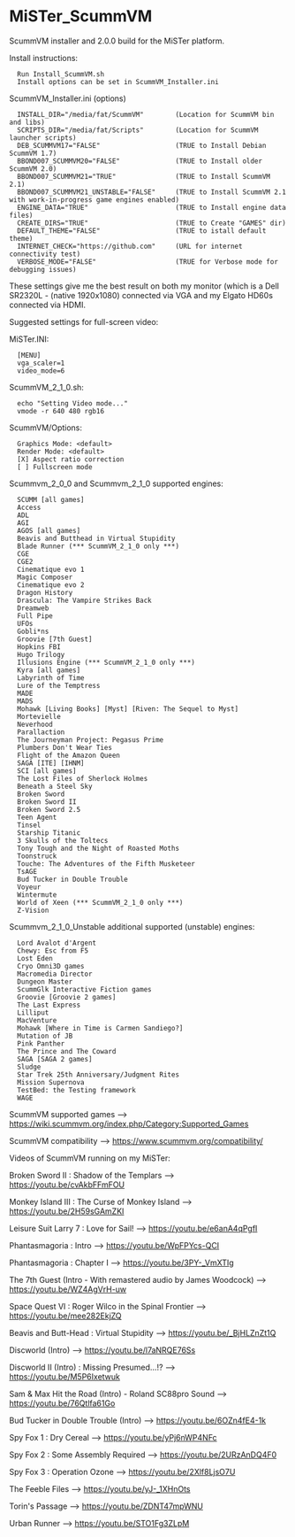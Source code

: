 # MiSTer_ScummVM
ScummVM installer and 2.0.0 build for the MiSTer platform.

Install instructions:
     
      Run Install_ScummVM.sh
	  Install options can be set in ScummVM_Installer.ini
	  
ScummVM_Installer.ini (options)

      INSTALL_DIR="/media/fat/ScummVM"        (Location for ScummVM bin and libs) 
      SCRIPTS_DIR="/media/fat/Scripts"        (Location for ScummVM launcher scripts) 
      DEB_SCUMMVM17="FALSE"                   (TRUE to Install Debian ScummVM 1.7)
      BBOND007_SCUMMVM20="FALSE"              (TRUE to Install older ScummVM 2.0)
      BBOND007_SCUMMVM21="TRUE"               (TRUE to Install ScummVM 2.1)
      BBOND007_SCUMMVM21_UNSTABLE="FALSE"     (TRUE to Install ScummVM 2.1 with work-in-progress game engines enabled)
      ENGINE_DATA="TRUE"                      (TRUE to Install engine data files)
      CREATE_DIRS="TRUE"                      (TRUE to Create "GAMES" dir)
      DEFAULT_THEME="FALSE"                   (TRUE to istall default theme)
      INTERNET_CHECK="https://github.com"     (URL for internet connectivity test)
      VERBOSE_MODE="FALSE"                    (TRUE for Verbose mode for debugging issues)
	  
These settings give me the best result on both my monitor (which is a Dell SR2320L - 
(native 1920x1080) connected via VGA and my Elgato HD60s connected via HDMI. 

Suggested settings for full-screen video:

MiSTer.INI:

      [MENU]
      vga_scaler=1
      video_mode=6

ScummVM_2_1_0.sh:

      echo "Setting Video mode..."
      vmode -r 640 480 rgb16

ScummVM/Options:

      Graphics Mode: <default>
      Render Mode: <default>
      [X] Aspect ratio correction
      [ ] Fullscreen mode

Scummvm_2_0_0 and Scummvm_2_1_0 supported engines:

      SCUMM [all games]
      Access
      ADL
      AGI
      AGOS [all games]
      Beavis and Butthead in Virtual Stupidity
	  Blade Runner (*** ScummVM_2_1_0 only ***)
      CGE
      CGE2
      Cinematique evo 1
      Magic Composer
      Cinematique evo 2
      Dragon History
      Drascula: The Vampire Strikes Back
      Dreamweb
      Full Pipe
      UFOs
      Gobli*ns
      Groovie [7th Guest]
      Hopkins FBI
      Hugo Trilogy
	  Illusions Engine (*** ScummVM_2_1_0 only ***)
	  Kyra [all games]
	  Labyrinth of Time
	  Lure of the Temptress
	  MADE
	  MADS
	  Mohawk [Living Books] [Myst] [Riven: The Sequel to Myst]
	  Mortevielle
	  Neverhood
	  Parallaction
	  The Journeyman Project: Pegasus Prime
	  Plumbers Don't Wear Ties
	  Flight of the Amazon Queen
	  SAGA [ITE] [IHNM]
	  SCI [all games]
	  The Lost Files of Sherlock Holmes
	  Beneath a Steel Sky
	  Broken Sword
	  Broken Sword II
	  Broken Sword 2.5
	  Teen Agent
	  Tinsel
	  Starship Titanic
	  3 Skulls of the Toltecs
	  Tony Tough and the Night of Roasted Moths
	  Toonstruck
	  Touche: The Adventures of the Fifth Musketeer
	  TsAGE
	  Bud Tucker in Double Trouble
	  Voyeur
	  Wintermute
	  World of Xeen (*** ScummVM_2_1_0 only ***)
	  Z-Vision

Scummvm_2_1_0_Unstable additional supported (unstable) engines:

      Lord Avalot d'Argent
	  Chewy: Esc from F5
	  Lost Eden
	  Cryo Omni3D games
	  Macromedia Director
	  Dungeon Master
	  ScummGlk Interactive Fiction games
	  Groovie [Groovie 2 games]
	  The Last Express
	  Lilliput
	  MacVenture
	  Mohawk [Where in Time is Carmen Sandiego?]
	  Mutation of JB
	  Pink Panther
	  The Prince and The Coward
	  SAGA [SAGA 2 games]
	  Sludge
	  Star Trek 25th Anniversary/Judgment Rites
	  Mission Supernova
	  TestBed: the Testing framework
	  WAGE
  	  
ScummVM supported games --> https://wiki.scummvm.org/index.php/Category:Supported_Games

ScummVM compatibility --> https://www.scummvm.org/compatibility/

Videos of ScummVM running on my MiSTer:

Broken Sword II : Shadow of the Templars --> https://youtu.be/cvAkbFFmFOU

Monkey Island III : The Curse of Monkey Island --> https://youtu.be/2H59sGAmZKI

Leisure Suit Larry 7 : Love for Sail! --> https://youtu.be/e6anA4qPgfI

Phantasmagoria : Intro --> https://youtu.be/WpFPYcs-QCI

Phantasmagoria : Chapter I --> https://youtu.be/3PY-_VmXTIg

The 7th Guest (Intro - With remastered audio by James Woodcock) --> https://youtu.be/WZ4AgVrH-uw

Space Quest VI : Roger Wilco in the Spinal Frontier --> https://youtu.be/mee282EkjZQ

Beavis and Butt-Head : Virtual Stupidity --> https://youtu.be/_BjHLZnZt1Q

Discworld (Intro) --> https://youtu.be/l7aNRQE76Ss

Discworld II (Intro) : Missing Presumed...!? --> https://youtu.be/M5P6Ixetwuk

Sam & Max Hit the Road (Intro) - Roland SC88pro Sound --> https://youtu.be/76Qtlfa61Go

Bud Tucker in Double Trouble (Intro) --> https://youtu.be/6OZn4fE4-1k

Spy Fox 1 : Dry Cereal --> https://youtu.be/yPj6nWP4NFc

Spy Fox 2 : Some Assembly Required --> https://youtu.be/2URzAnDQ4F0

Spy Fox 3 : Operation Ozone --> https://youtu.be/2Xlf8LjsO7U

The Feeble Files --> https://youtu.be/yJ-_1XHnOts

Torin's Passage --> https://youtu.be/ZDNT47mpWNU

Urban Runner --> https://youtu.be/STO1Fg3ZLpM

